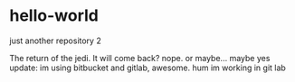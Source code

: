 # hello-world

just another repository
2

The return of the jedi.
It will come back?
nope.
or maybe...
maybe yes
update: im using bitbucket and gitlab, awesome.
hum
im working in git lab
